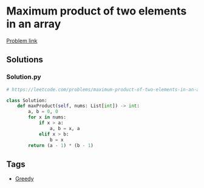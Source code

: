 # Maximum product of two elements in an array

[Problem link](https://leetcode.com/problems/maximum-product-of-two-elements-in-an-array/)

## Solutions


### Solution.py
```py
# https://leetcode.com/problems/maximum-product-of-two-elements-in-an-array/

class Solution:
    def maxProduct(self, nums: List[int]) -> int:
        a, b = 0, 0
        for x in nums:
            if x > a:
                a, b = x, a
            elif x > b:
                b = x
        return (a - 1) * (b - 1)
```
## Tags

* [Greedy](/README.md#Greedy)
